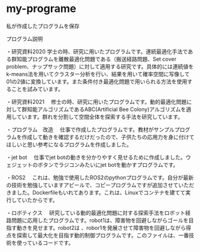 # my-programe
私が作成したプログラムを保存

プログラム説明

・研究資料2020
学士の時、研究に用いたプログラムです。連続最適化手法である群知能プログラムを離散最適化問題である（搬送経路問題、Set cover problem、ナップサック問題）に対して適用する研究です。具体的には連続値をk-means法を用いてクラスター分析を行い、結果を用いて確率空間に写像して01の2値に変換しています。また条件付き最適化問題で用いられる方法を使用することを試みています。

・研究資料2021
　修士の時、研究に用いたプログラムです。動的最適化問題に対して群知能アルゴリズムであるABC(Artificial Bee Colony)アルゴリズムを適用しています。群れを分割して空間全体を探索する手法を研究しています。

・プログラム　改造
　仕事で作成したプログラムです。教材がサンプルプログラムを作成して動きを確認するだけだったので、子供たちの応用力を身に付けてほしいと思い参考になるプログラムを作成しました。

・jet bot
　仕事でjet botの動きを分かりやすく見せるために作成しました。ウェジェットのボタンでラジコンみたいにjet botを動かすプログラムです。

・ROS2
　これは、勉強で使用したROS2のpythonプログラムです。自分が最新の技術を勉強していますアピールで、コピープログラムですが追加させていただきました。Dockerfileもいれてあります。これは、Linuxでコンテナを建てて実行していたからです。

・ロボティクス
　研究している動的最適化問題に対する探索手法をロボット経路問題に応用したプログラムです。robot1は、障害物を回避しながらゴールを目指す動きを見せます。robot2は
 、robor1を発展させて障害物を回避しながら得点を探索して最大化を目指す動的制御プログラムです。このファイルは、一番技術を使っているコードです。
